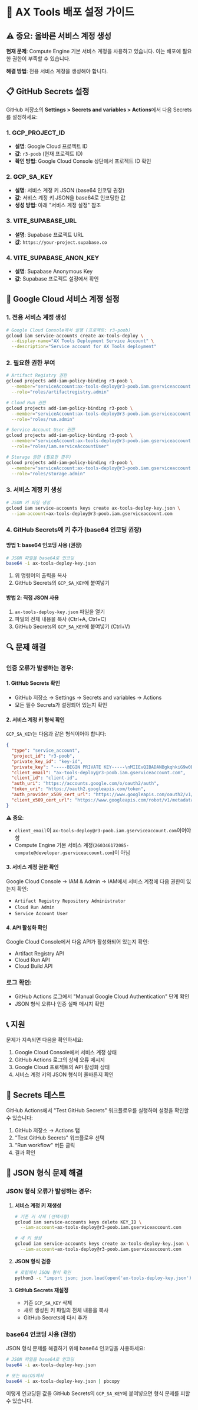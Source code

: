 # 🚀 AX Tools 배포 설정 가이드

## ⚠️ 중요: 올바른 서비스 계정 생성

**현재 문제**: Compute Engine 기본 서비스 계정을 사용하고 있습니다. 이는 배포에 필요한 권한이 부족할 수 있습니다.

**해결 방법**: 전용 서비스 계정을 생성해야 합니다.

## 📋 GitHub Secrets 설정

GitHub 저장소의 **Settings > Secrets and variables > Actions**에서 다음 Secrets를 설정하세요:

### 1. GCP_PROJECT_ID
- **설명**: Google Cloud 프로젝트 ID
- **값**: `r3-poob` (현재 프로젝트 ID)
- **확인 방법**: Google Cloud Console 상단에서 프로젝트 ID 확인

### 2. GCP_SA_KEY
- **설명**: 서비스 계정 키 JSON (base64 인코딩 권장)
- **값**: 서비스 계정 키 JSON을 base64로 인코딩한 값
- **생성 방법**: 아래 "서비스 계정 설정" 참조

### 3. VITE_SUPABASE_URL
- **설명**: Supabase 프로젝트 URL
- **값**: `https://your-project.supabase.co`

### 4. VITE_SUPABASE_ANON_KEY
- **설명**: Supabase Anonymous Key
- **값**: Supabase 프로젝트 설정에서 확인

## 🔧 Google Cloud 서비스 계정 설정

### 1. 전용 서비스 계정 생성
```bash
# Google Cloud Console에서 실행 (프로젝트: r3-poob)
gcloud iam service-accounts create ax-tools-deploy \
  --display-name="AX Tools Deployment Service Account" \
  --description="Service account for AX Tools deployment"
```

### 2. 필요한 권한 부여
```bash
# Artifact Registry 권한
gcloud projects add-iam-policy-binding r3-poob \
  --member="serviceAccount:ax-tools-deploy@r3-poob.iam.gserviceaccount.com" \
  --role="roles/artifactregistry.admin"

# Cloud Run 권한
gcloud projects add-iam-policy-binding r3-poob \
  --member="serviceAccount:ax-tools-deploy@r3-poob.iam.gserviceaccount.com" \
  --role="roles/run.admin"

# Service Account User 권한
gcloud projects add-iam-policy-binding r3-poob \
  --member="serviceAccount:ax-tools-deploy@r3-poob.iam.gserviceaccount.com" \
  --role="roles/iam.serviceAccountUser"

# Storage 권한 (필요한 경우)
gcloud projects add-iam-policy-binding r3-poob \
  --member="serviceAccount:ax-tools-deploy@r3-poob.iam.gserviceaccount.com" \
  --role="roles/storage.admin"
```

### 3. 서비스 계정 키 생성
```bash
# JSON 키 파일 생성
gcloud iam service-accounts keys create ax-tools-deploy-key.json \
  --iam-account=ax-tools-deploy@r3-poob.iam.gserviceaccount.com
```

### 4. GitHub Secrets에 키 추가 (base64 인코딩 권장)

#### 방법 1: base64 인코딩 사용 (권장)
```bash
# JSON 파일을 base64로 인코딩
base64 -i ax-tools-deploy-key.json
```

1. 위 명령어의 출력을 복사
2. GitHub Secrets의 `GCP_SA_KEY`에 붙여넣기

#### 방법 2: 직접 JSON 사용
1. `ax-tools-deploy-key.json` 파일을 열기
2. 파일의 전체 내용을 복사 (Ctrl+A, Ctrl+C)
3. GitHub Secrets의 `GCP_SA_KEY`에 붙여넣기 (Ctrl+V)

## 🔍 문제 해결

### 인증 오류가 발생하는 경우:

#### 1. GitHub Secrets 확인
- GitHub 저장소 → Settings → Secrets and variables → Actions
- 모든 필수 Secrets가 설정되어 있는지 확인

#### 2. 서비스 계정 키 형식 확인
`GCP_SA_KEY`는 다음과 같은 형식이어야 합니다:
```json
{
  "type": "service_account",
  "project_id": "r3-poob",
  "private_key_id": "key-id",
  "private_key": "-----BEGIN PRIVATE KEY-----\nMIIEvQIBADANBgkqhkiG9w0BAQEFAASCBKcwggSjAgEAAoIBAQC...\n-----END PRIVATE KEY-----\n",
  "client_email": "ax-tools-deploy@r3-poob.iam.gserviceaccount.com",
  "client_id": "client-id",
  "auth_uri": "https://accounts.google.com/o/oauth2/auth",
  "token_uri": "https://oauth2.googleapis.com/token",
  "auth_provider_x509_cert_url": "https://www.googleapis.com/oauth2/v1/certs",
  "client_x509_cert_url": "https://www.googleapis.com/robot/v1/metadata/x509/ax-tools-deploy%40r3-poob.iam.gserviceaccount.com"
}
```

**⚠️ 중요**: 
- `client_email`이 `ax-tools-deploy@r3-poob.iam.gserviceaccount.com`이어야 함
- Compute Engine 기본 서비스 계정(`260346172085-compute@developer.gserviceaccount.com`)이 아님

#### 3. 서비스 계정 권한 확인
Google Cloud Console → IAM & Admin → IAM에서 서비스 계정에 다음 권한이 있는지 확인:
- `Artifact Registry Repository Administrator`
- `Cloud Run Admin`
- `Service Account User`

#### 4. API 활성화 확인
Google Cloud Console에서 다음 API가 활성화되어 있는지 확인:
- Artifact Registry API
- Cloud Run API
- Cloud Build API

### 로그 확인:
- GitHub Actions 로그에서 "Manual Google Cloud Authentication" 단계 확인
- JSON 형식 오류나 인증 실패 메시지 확인

## 📞 지원

문제가 지속되면 다음을 확인하세요:
1. Google Cloud Console에서 서비스 계정 상태
2. GitHub Actions 로그의 상세 오류 메시지
3. Google Cloud 프로젝트의 API 활성화 상태
4. 서비스 계정 키의 JSON 형식이 올바른지 확인

## 🧪 Secrets 테스트

GitHub Actions에서 "Test GitHub Secrets" 워크플로우를 실행하여 설정을 확인할 수 있습니다:
1. GitHub 저장소 → Actions 탭
2. "Test GitHub Secrets" 워크플로우 선택
3. "Run workflow" 버튼 클릭
4. 결과 확인

## 🔧 JSON 형식 문제 해결

### JSON 형식 오류가 발생하는 경우:

1. **서비스 계정 키 재생성**
   ```bash
   # 기존 키 삭제 (선택사항)
   gcloud iam service-accounts keys delete KEY_ID \
     --iam-account=ax-tools-deploy@r3-poob.iam.gserviceaccount.com
   
   # 새 키 생성
   gcloud iam service-accounts keys create ax-tools-deploy-key.json \
     --iam-account=ax-tools-deploy@r3-poob.iam.gserviceaccount.com
   ```

2. **JSON 형식 검증**
   ```bash
   # 로컬에서 JSON 형식 확인
   python3 -c "import json; json.load(open('ax-tools-deploy-key.json'))"
   ```

3. **GitHub Secrets 재설정**
   - 기존 `GCP_SA_KEY` 삭제
   - 새로 생성된 키 파일의 전체 내용을 복사
   - GitHub Secrets에 다시 추가

### base64 인코딩 사용 (권장)

JSON 형식 문제를 해결하기 위해 base64 인코딩을 사용하세요:

```bash
# JSON 파일을 base64로 인코딩
base64 -i ax-tools-deploy-key.json

# 또는 macOS에서
base64 -i ax-tools-deploy-key.json | pbcopy
```

이렇게 인코딩된 값을 GitHub Secrets의 `GCP_SA_KEY`에 붙여넣으면 형식 문제를 피할 수 있습니다. 
